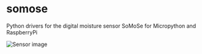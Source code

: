 # somose
Python drivers for the digital moisture sensor SoMoSe for Micropython and RaspberryPi

![Sensor image](https://github.com/Inqbus/somose/blob/main/images/sensor.jpg, "SoMoSe Sensor V1.1")
